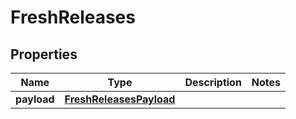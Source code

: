 

# FreshReleases


## Properties

| Name | Type | Description | Notes |
|------------ | ------------- | ------------- | -------------|
|**payload** | [**FreshReleasesPayload**](FreshReleasesPayload.md) |  |  |



